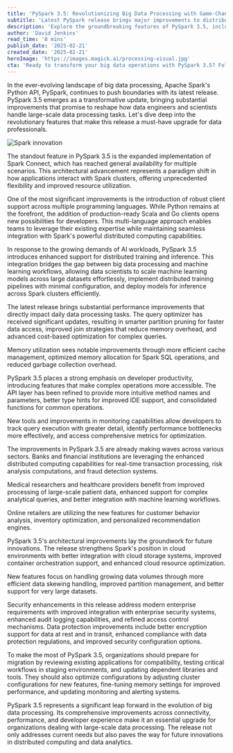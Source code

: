 ```yaml
---
title: 'PySpark 3.5: Revolutionizing Big Data Processing with Game-Changing Features'
subtitle: 'Latest PySpark release brings major improvements to distributed computing and AI integration'
description: 'Explore the groundbreaking features of PySpark 3.5, including expanded Spark Connect implementation, enhanced AI workload support, and significant performance optimizations. This release introduces multi-language client support, improved developer tools, and strengthened security features, crucial for big data processing at scale.'
author: 'David Jenkins'
read_time: '8 mins'
publish_date: '2025-02-21'
created_date: '2025-02-21'
heroImage: 'https://images.magick.ai/processing-visual.jpg'
cta: 'Ready to transform your big data operations with PySpark 3.5? Follow us on LinkedIn for expert insights, implementation tips, and the latest updates in distributed computing technology.'
---
```


In the ever-evolving landscape of big data processing, Apache Spark's Python API, PySpark, continues to push boundaries with its latest release. PySpark 3.5 emerges as a transformative update, bringing substantial improvements that promise to reshape how data engineers and scientists handle large-scale data processing tasks. Let's dive deep into the revolutionary features that make this release a must-have upgrade for data professionals.

![Spark innovation](https://i.magick.ai/PIXE/1738406181100_magick_img.webp)

The standout feature in PySpark 3.5 is the expanded implementation of Spark Connect, which has reached general availability for multiple scenarios. This architectural advancement represents a paradigm shift in how applications interact with Spark clusters, offering unprecedented flexibility and improved resource utilization.

One of the most significant improvements is the introduction of robust client support across multiple programming languages. While Python remains at the forefront, the addition of production-ready Scala and Go clients opens new possibilities for developers. This multi-language approach enables teams to leverage their existing expertise while maintaining seamless integration with Spark's powerful distributed computing capabilities.

In response to the growing demands of AI workloads, PySpark 3.5 introduces enhanced support for distributed training and inference. This integration bridges the gap between big data processing and machine learning workflows, allowing data scientists to scale machine learning models across large datasets effortlessly, implement distributed training pipelines with minimal configuration, and deploy models for inference across Spark clusters efficiently.

The latest release brings substantial performance improvements that directly impact daily data processing tasks. The query optimizer has received significant updates, resulting in smarter partition pruning for faster data access, improved join strategies that reduce memory overhead, and advanced cost-based optimization for complex queries.

Memory utilization sees notable improvements through more efficient cache management, optimized memory allocation for Spark SQL operations, and reduced garbage collection overhead.

PySpark 3.5 places a strong emphasis on developer productivity, introducing features that make complex operations more accessible. The API layer has been refined to provide more intuitive method names and parameters, better type hints for improved IDE support, and consolidated functions for common operations.

New tools and improvements in monitoring capabilities allow developers to track query execution with greater detail, identify performance bottlenecks more effectively, and access comprehensive metrics for optimization.

The improvements in PySpark 3.5 are already making waves across various sectors. Banks and financial institutions are leveraging the enhanced distributed computing capabilities for real-time transaction processing, risk analysis computations, and fraud detection systems.

Medical researchers and healthcare providers benefit from improved processing of large-scale patient data, enhanced support for complex analytical queries, and better integration with machine learning workflows.

Online retailers are utilizing the new features for customer behavior analysis, inventory optimization, and personalized recommendation engines.

PySpark 3.5's architectural improvements lay the groundwork for future innovations. The release strengthens Spark's position in cloud environments with better integration with cloud storage systems, improved container orchestration support, and enhanced cloud resource optimization.

New features focus on handling growing data volumes through more efficient data skewing handling, improved partition management, and better support for very large datasets.

Security enhancements in this release address modern enterprise requirements with improved integration with enterprise security systems, enhanced audit logging capabilities, and refined access control mechanisms. Data protection improvements include better encryption support for data at rest and in transit, enhanced compliance with data protection regulations, and improved security configuration options.

To make the most of PySpark 3.5, organizations should prepare for migration by reviewing existing applications for compatibility, testing critical workflows in staging environments, and updating dependent libraries and tools. They should also optimize configurations by adjusting cluster configurations for new features, fine-tuning memory settings for improved performance, and updating monitoring and alerting systems.

PySpark 3.5 represents a significant leap forward in the evolution of big data processing. Its comprehensive improvements across connectivity, performance, and developer experience make it an essential upgrade for organizations dealing with large-scale data processing. The release not only addresses current needs but also paves the way for future innovations in distributed computing and data analytics.
